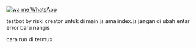 [![wa me WhatsApp](https://img.shields.io/badge/WhatsApp-25D366?style=for-the-badge&logo=whatsapp&logoColor=white)](https://wa.me//6281339888334/LIX42RUhLi15MBXhfvrF6K)

testbot
by riski creator 
untuk di main.js ama index.js 
jangan di ubah entar error baru nangis

cara run di termux

